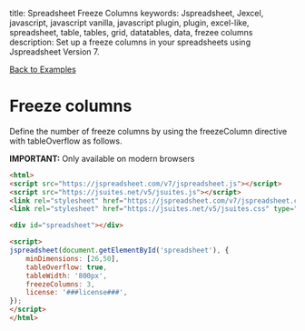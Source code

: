 title: Spreadsheet Freeze Columns
keywords: Jspreadsheet, Jexcel, javascript, javascript vanilla, javascript plugin, plugin, excel-like, spreadsheet, table, tables, grid, datatables, data, frezee columns
description: Set up a freeze columns in your spreadsheets using Jspreadsheet Version 7.

[Back to Examples](/docs/v7/examples "Back to the examples section")

# Freeze columns

Define the number of freeze columns by using the freezeColumn directive with tableOverflow as follows.

**IMPORTANT:** Only available on modern browsers

```html
<html>
<script src="https://jspreadsheet.com/v7/jspreadsheet.js"></script>
<script src="https://jsuites.net/v5/jsuites.js"></script>
<link rel="stylesheet" href="https://jspreadsheet.com/v7/jspreadsheet.css" type="text/css" />
<link rel="stylesheet" href="https://jsuites.net/v5/jsuites.css" type="text/css" />

<div id="spreadsheet"></div>

<script>
jspreadsheet(document.getElementById('spreadsheet'), {
    minDimensions: [26,50],
    tableOverflow: true,
    tableWidth: '800px',
    freezeColumns: 3,
    license: '###license###',
});
</script>
</html>
```
 

